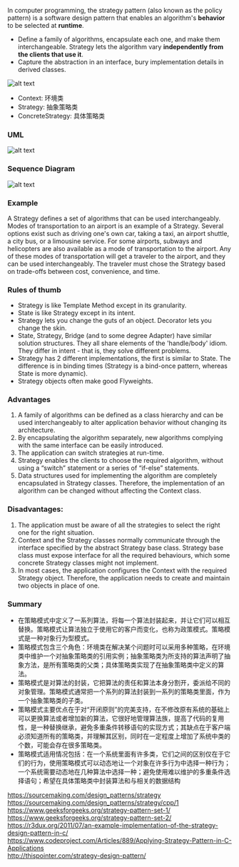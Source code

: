In computer programming, the strategy pattern (also known as the policy pattern) is a software design pattern that enables an algorithm's **behavior** to be selected at **runtime**.

* Define a family of algorithms, encapsulate each one, and make them interchangeable. Strategy lets the algorithm vary **independently from the clients that use it**.
* Capture the abstraction in an interface, bury implementation details in derived classes.

![alt text](https://github.com/vectormars/CPP/blob/master/Design%20pattern/Strategy%20Design%20Pattern/image/DP-Strategy-Structure.png)

* Context: 环境类
* Strategy: 抽象策略类
* ConcreteStrategy: 具体策略类

### UML
![alt text](https://github.com/vectormars/CPP/blob/master/Design%20pattern/Strategy%20Design%20Pattern/image/Strategy.jpg)
### Sequence Diagram
![alt text](https://github.com/vectormars/CPP/blob/master/Design%20pattern/Strategy%20Design%20Pattern/image/seq_Strategy.jpg)

### Example
A Strategy defines a set of algorithms that can be used interchangeably. Modes of transportation to an airport is an example of a Strategy. Several options exist such as driving one's own car, taking a taxi, an airport shuttle, a city bus, or a limousine service. For some airports, subways and helicopters are also available as a mode of transportation to the airport. Any of these modes of transportation will get a traveler to the airport, and they can be used interchangeably. The traveler must chose the Strategy based on trade-offs between cost, convenience, and time.

### Rules of thumb
* Strategy is like Template Method except in its granularity.
* State is like Strategy except in its intent.
* Strategy lets you change the guts of an object. Decorator lets you change the skin.
* State, Strategy, Bridge (and to some degree Adapter) have similar solution structures. They all share elements of the 'handle/body' idiom. They differ in intent - that is, they solve different problems.
* Strategy has 2 different implementations, the first is similar to State. The difference is in binding times (Strategy is a bind-once pattern, whereas State is more dynamic).
* Strategy objects often make good Flyweights.

### Advantages
1. A family of algorithms can be defined as a class hierarchy and can be used interchangeably to alter application behavior without changing its architecture.
2. By encapsulating the algorithm separately, new algorithms complying with the same interface can be easily introduced.
3. The application can switch strategies at run-time.
4. Strategy enables the clients to choose the required algorithm, without using a “switch” statement or a series of “if-else” statements.
5. Data structures used for implementing the algorithm are completely encapsulated in Strategy classes. Therefore, the implementation of an algorithm can be changed without affecting the Context class.

### Disadvantages:
1. The application must be aware of all the strategies to select the right one for the right situation.
2. Context and the Strategy classes normally communicate through the interface specified by the abstract Strategy base class. Strategy base class must expose interface for all the required behaviours, which some concrete Strategy classes might not implement.
3. In most cases, the application configures the Context with the required Strategy object. Therefore, the application needs to create and maintain two objects in place of one.

### Summary
* 在策略模式中定义了一系列算法，将每一个算法封装起来，并让它们可以相互替换。策略模式让算法独立于使用它的客户而变化，也称为政策模式。策略模式是一种对象行为型模式。
* 策略模式包含三个角色：环境类在解决某个问题时可以采用多种策略，在环境类中维护一个对抽象策略类的引用实例；抽象策略类为所支持的算法声明了抽象方法，是所有策略类的父类；具体策略类实现了在抽象策略类中定义的算法。
* 策略模式是对算法的封装，它把算法的责任和算法本身分割开，委派给不同的对象管理。策略模式通常把一个系列的算法封装到一系列的策略类里面，作为一个抽象策略类的子类。
* 策略模式主要优点在于对“开闭原则”的完美支持，在不修改原有系统的基础上可以更换算法或者增加新的算法，它很好地管理算法族，提高了代码的复用性，是一种替换继承，避免多重条件转移语句的实现方式；其缺点在于客户端必须知道所有的策略类，并理解其区别，同时在一定程度上增加了系统中类的个数，可能会存在很多策略类。
* 策略模式适用情况包括：在一个系统里面有许多类，它们之间的区别仅在于它们的行为，使用策略模式可以动态地让一个对象在许多行为中选择一种行为；一个系统需要动态地在几种算法中选择一种；避免使用难以维护的多重条件选择语句；希望在具体策略类中封装算法和与相关的数据结构

https://sourcemaking.com/design_patterns/strategy    
https://sourcemaking.com/design_patterns/strategy/cpp/1    
https://www.geeksforgeeks.org/strategy-pattern-set-1/   
https://www.geeksforgeeks.org/strategy-pattern-set-2/   
https://r3dux.org/2011/07/an-example-implementation-of-the-strategy-design-pattern-in-c/    
https://www.codeproject.com/Articles/889/Applying-Strategy-Pattern-in-C-Applications    
http://thispointer.com/strategy-design-pattern/   
